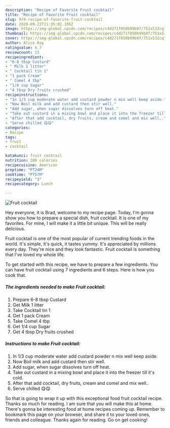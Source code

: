 ```yaml
---
description: "Recipe of Favorite Fruit cocktail"
title: "Recipe of Favorite Fruit cocktail"
slug: 974-recipe-of-favorite-fruit-cocktail
date: 2020-09-22T11:35:01.195Z
image: https://img-global.cpcdn.com/recipes/c4d271f050b99b0f/751x532cq70/fruit-cocktail-recipe-main-photo.jpg
thumbnail: https://img-global.cpcdn.com/recipes/c4d271f050b99b0f/751x532cq70/fruit-cocktail-recipe-main-photo.jpg
cover: https://img-global.cpcdn.com/recipes/c4d271f050b99b0f/751x532cq70/fruit-cocktail-recipe-main-photo.jpg
author: Alice Ray
ratingvalue: 4.7
reviewcount: 13
recipeingredient:
- "6-8 tbsp Custard"
- " Milk 1 litter"
- " Cocktail tin 1"
- "1 pack Cream"
- " Comel 4 tbp"
- "1/4 cup Sugar"
- "4 tbsp Dry fruits crushed"
recipeinstructions:
- "In 1/3 cup moderate water add custard powder n mix well keep aside."
- "Now Boil milk and add custard then stir well."
- "Add sugar, when sugar dissolves turn off heat."
- "Take out custard in a mixing bowl and place it into the freezer till it&#39;s cold."
- "After that add cocktail, dry fruits, cream and comel and mix well.."
- "Serve chilled 😋😋"
categories:
- Recipe
tags:
- fruit
- cocktail

katakunci: fruit cocktail 
nutrition: 209 calories
recipecuisine: American
preptime: "PT24M"
cooktime: "PT57M"
recipeyield: "3"
recipecategory: Lunch

---
```



![Fruit cocktail](https://img-global.cpcdn.com/recipes/c4d271f050b99b0f/751x532cq70/fruit-cocktail-recipe-main-photo.jpg)

Hey everyone, it is Brad, welcome to my recipe page. Today, I'm gonna show you how to prepare a special dish, fruit cocktail. It is one of my favorites. For mine, I will make it a little bit unique. This will be really delicious.



Fruit cocktail is one of the most popular of current trending foods in the world. It's simple, it's quick, it tastes yummy. It's appreciated by millions every day. They're nice and they look fantastic. Fruit cocktail is something that I've loved my whole life.


To get started with this recipe, we have to prepare a few ingredients. You can have fruit cocktail using 7 ingredients and 6 steps. Here is how you cook that.

<!--inarticleads1-->

##### The ingredients needed to make Fruit cocktail:

1. Prepare 6-8 tbsp Custard
1. Get  Milk 1 litter
1. Take  Cocktail tin 1
1. Get 1 pack Cream
1. Take  Comel 4 tbp
1. Get 1/4 cup Sugar
1. Get 4 tbsp Dry fruits crushed




<!--inarticleads2-->

##### Instructions to make Fruit cocktail:

1. In 1/3 cup moderate water add custard powder n mix well keep aside.
1. Now Boil milk and add custard then stir well.
1. Add sugar, when sugar dissolves turn off heat.
1. Take out custard in a mixing bowl and place it into the freezer till it&#39;s cold.
1. After that add cocktail, dry fruits, cream and comel and mix well..
1. Serve chilled 😋😋




So that is going to wrap it up with this exceptional food fruit cocktail recipe. Thanks so much for reading. I am sure that you will make this at home. There's gonna be interesting food at home recipes coming up. Remember to bookmark this page on your browser, and share it to your loved ones, friends and colleague. Thanks again for reading. Go on get cooking!
